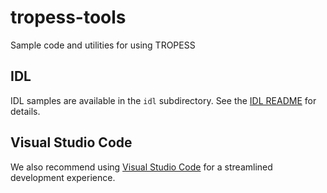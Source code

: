 # tropess-tools
Sample code and utilities for using TROPESS 

## IDL

IDL samples are available in the `idl` subdirectory.  See the [IDL README](./idl/README.md) for details. 

## Visual Studio Code

We also recommend using [Visual Studio Code](https://code.visualstudio.com/) for a streamlined development experience. 

